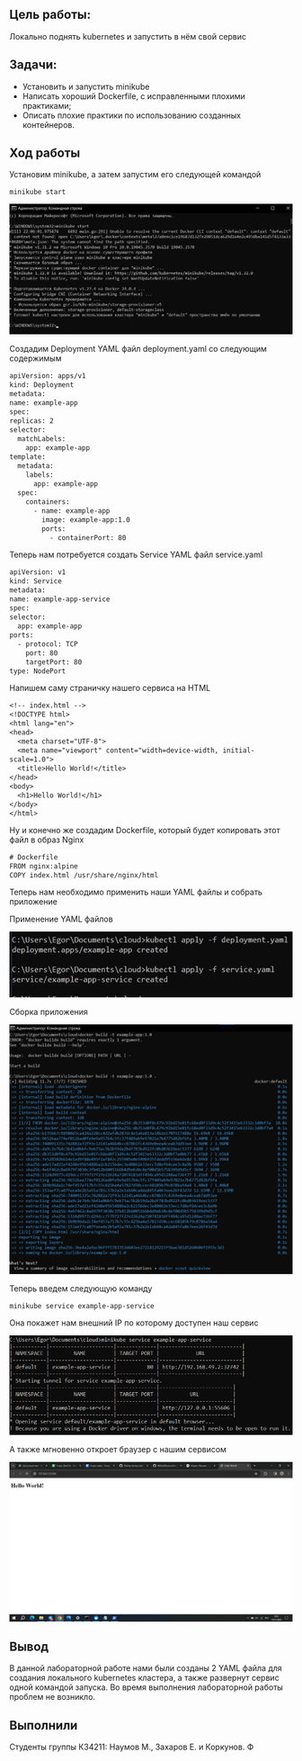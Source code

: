 ## Цель работы:
Локально поднять kubernetes и запустить в нём свой сервис

## Задачи:
* Установить и запустить minikube
* Написать хороший Dockerfile, с исправленными плохими практиками;
* Описать плохие практики по использованию созданных контейнеров.

## Ход работы

Установим minikube, а затем запустим его следующей командой 
  ```
  minikube start
  ```

![png1](./images/1.png)

Создадим Deployment YAML файл deployment.yaml со следующим содержимым
  ```
apiVersion: apps/v1
kind: Deployment
metadata:
  name: example-app
spec:
  replicas: 2
  selector:
    matchLabels:
      app: example-app
  template:
    metadata:
      labels:
        app: example-app
    spec:
      containers:
        - name: example-app
          image: example-app:1.0
          ports:
            - containerPort: 80

  ```
Теперь нам потребуется создать Service YAML файл service.yaml
  ```
apiVersion: v1
kind: Service
metadata:
  name: example-app-service
spec:
  selector:
    app: example-app
  ports:
    - protocol: TCP
      port: 80
      targetPort: 80
  type: NodePort
  ```
Напишем саму страничку нашего сервиса на HTML
  ```
<!-- index.html -->
<!DOCTYPE html>
<html lang="en">
<head>
    <meta charset="UTF-8">
    <meta name="viewport" content="width=device-width, initial-scale=1.0">
    <title>Hello World!</title>
</head>
<body>
    <h1>Hello World!</h1>
</body>
</html>
  ```
Ну и конечно же создадим Dockerfile, который будет копировать этот файл в образ Nginx
  ```
# Dockerfile
FROM nginx:alpine
COPY index.html /usr/share/nginx/html
  ```
Теперь нам необходимо применить наши YAML файлы и собрать приложение

Применение YAML файлов

![png2](./images/2.png)

Сборка приложения

![png3](./images/3.png)

Теперь введем следующую команду

  ```
minikube service example-app-service
  ```
Она покажет нам внешний IP по которому доступен наш сервис

![png4](./images/4.png)

А также мгновенно откроет браузер с нашим сервисом

![png5](./images/5.png)

## Вывод
В данной лабораторной работе нами были созданы 2 YAML файла для создания локального kubernetes кластера, а также развернут сервис одной командой запуска. Во время выполнения лабораторной работы проблем не возникло.

## Выполнили
Студенты группы К34211: Наумов М., Захаров Е. и Коркунов. Ф

